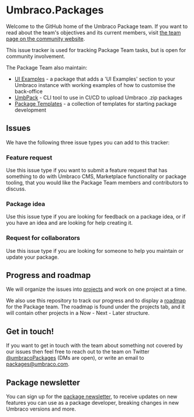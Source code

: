 # Umbraco.Packages

Welcome to the GitHub home of the Umbraco Package team. If you want to read about the team's objectives and its current members, visit [the team page on the community website](https://community.umbraco.com/learn-about-the-community/community-teams/the-package-team/).

This issue tracker is used for tracking Package Team tasks, but is open for community involvement. 

The Package Team also maintain:

- [UI Examples](https://github.com/umbraco/ui-examples) - a package that adds a 'UI Examples' section to your Umbraco instance with working examples of how to customise the back-office
- [UmbPack](https://github.com/umbraco/umbpack) - CLI tool to use in CI/CD to upload Umbraco .zip packages
- [Package Templates](https://github.com/umbraco/Package.templates) - a collection of templates for starting package development

## Issues

We have the following three issue types you can add to this tracker:

### Feature request

Use this issue type if you want to submit a feature request that has something to do with Umbraco CMS, Marketplace functionality or package tooling, that you would like the Package Team members and contributors to discuss.

### Package idea

Use this issue type if you are looking for feedback on a package idea, or if you have an idea and are looking for help creating it.

### Request for collaborators

Use this issue type if you are looking for someone to help you maintain or update your package.

## Progress and roadmap

We will organize the issues into [projects](https://github.com/umbraco/Umbraco.Packages/projects) and work on one project at a time.

We also use this repository to track our progress and to display a [roadmap](https://github.com/umbraco/Umbraco.Packages/projects/3) for the Package team. The roadmap is found under the projects tab, and it will contain other projects in a Now - Next - Later structure.

## Get in touch!

If you want to get in touch with the team about something not covered by our issues then feel free to reach out to the team on Twitter [@umbracoPackages](https://twitter.com/umbracoPackages) (DMs are open), or write an email to packages@umbraco.com.

## Package newsletter

You can sign up for the [package newsletter](https://our.umbraco.com/about-packages/#package-newsletter), to receive updates on new features you can use as a package developer, breaking changes in new Umbraco versions and more.
